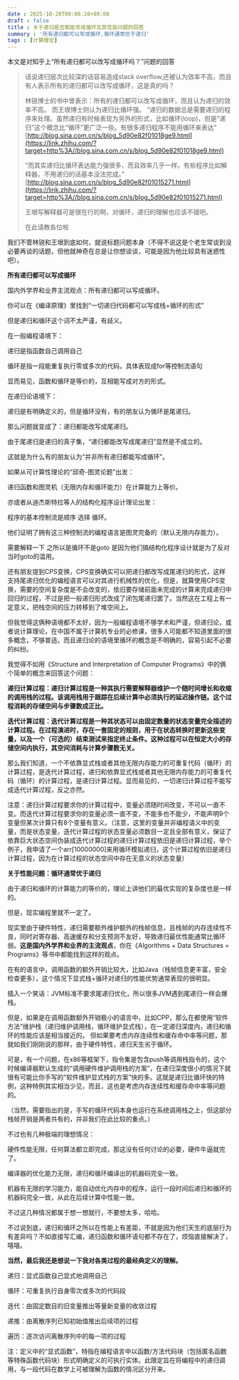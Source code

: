 ```yaml
---
date : 2025-10-20T08:08:28+08:00
draft : false
title : 关于递归是否都能写成循环及其性能问题的回答
summary : '所有递归都可以写成循环,循环通常优于递归'
tags : [计算理论]
---
```


本文是对知乎上“所有递归都可以改写成循环吗？”问题的回答

> 话说递归层次比较深的话容易造成stack overflow,还被认为效率不高，而且有人表示所有的递归都可以改写成循环，这是真的吗？
>
> 林锐博士的书中曾表示：所有的递归都可以改写成循环，而且认为递归的效率不高。
> 而王垠博士则认为递归比循环强。
> “递归的数据总是需要递归的程序来处理。虽然递归有时候表现为另外的形式，比如循环(loop)，但是“递归”这个概念比“循环”更广泛一些。有很多递归程序不能用循环来表达”
> [http://blog.sina.com.cn/s/blog_5d90e82f01018ge9.html](https://link.zhihu.com/?target=http%3A//blog.sina.com.cn/s/blog_5d90e82f01018ge9.html)
>
> “而其实递归比循环表达能力强很多，而且效率几乎一样。有些程序比如解释器，不用递归的话基本没法完成。”
> [http://blog.sina.com.cn/s/blog_5d90e82f01015271.html](https://link.zhihu.com/?target=http%3A//blog.sina.com.cn/s/blog_5d90e82f01015271.html)
>
> 王垠写解释器可是很在行的啊，对循环，递归的理解也应该不错吧。
>
> 在此请教各位啦



我们不管林锐和王垠到底如何，就说标题问题本身（不得不说这是个老生常谈到没必要再谈的话题，但他就神奇在总是让你想谈谈，可能是因为他比较具有迷惑性吧）。



**所有递归都可以写成循环**

国内外学界和业界主流观点：所有递归都可以写成循环。

你可以在《编译原理》里找到“一切递归代码都可以写成栈+循环的形式”

但是递归和循环这个词不太严谨，有歧义。



在一般编程语境下：

递归是指函数自己调用自己

循环是指一段能重复执行零或多次的代码，具体表现成for等控制流语句

显而易见，函数和循环是等价的，互相能写成对方的形式。



在递归论语境下：

递归是有明确定义的，但是循环没有，有的朋友认为循环是尾递归。

那么问题就变成了：递归都能改写成尾递归。

由于尾递归是递归的真子集，“递归都能改写成尾递归”显然是不成立的。

这就是为什么有的朋友认为“并非所有递归都能写成循环”。



如果从可计算性理论的“邱奇-图灵论题”出发：

递归函数和图灵机（无限内存和循环能力）在计算能力上等价。



亦或者从迪杰斯特拉等人的结构化程序设计理论出发：

程序的基本控制流是顺序 选择 循环。

他们证明了拥有这三种控制流的编程语言是图灵完备的（默认无限内存能力）。

需要解释一下 之所以是循环不是goto 是因为他们搞结构化程序设计就是为了反对当时goto的滥用。



还有朋友提到CPS变换，CPS变换确实可以把递归都改写成尾递归的形式，这样支持尾递归优化的编程语言可以对其进行机械性的优化，但是，就算使用CPS变换，需要的空间复杂度是不会改变的，依旧要存储前面未完成的计算来完成递归中回归的过程，不过是把一般递归形式改成了闭包尾递归罢了。当然这在工程上有一定意义，把栈空间的压力转移到了堆空间上。



但我觉得这俩种语境都不太好，因为一般编程语境不够学术和严谨，但递归论，或者说计算理论，在中国不属于计算机专业的必修课，很多人可能都不知道里面的很多概念，不够普适。而且递归论的语境里循环的概念是不明确的，容易引起不必要的纠纷。



我觉得不如用《Structure and Interpretation of Computer Programs》中的俩个简单的概念来回答这个问题：

**递归计算过程：递归计算过程是一种其执行需要解释器维护一个随时间增长和收缩的调用栈的过程。该调用栈用于跟踪在后续计算中必须执行的延迟操作链。这个过程消耗的存储空间与步骤数成正比。**

**迭代计算过程：迭代计算过程是一种其状态可以由固定数量的状态变量完全描述的计算过程。在过程演进时，存在一套固定的规则，用于在状态转换时更新这些变量，以及一个（可选的）结束测试来指定终止条件。这种过程可以在恒定大小的存储空间内执行，其空间消耗与计算步骤数无关。**



那么我们知道，一个不依靠显式栈或者其他无限内存能力的可重复代码（循环）的计算过程，是迭代计算过程，递归和依靠显式栈或者其他无限内存能力的可重复代码（循环）的计算过程，是递归计算过程。显而易见的，一切递归计算过程不能写成迭代计算过程，反之亦然。

注意：递归计算过程要求你的计算过程中，变量必须随时间改变，不可以一直不变。而迭代计算过程要求你的变量必须一直不变，不能多也不能少，不能声明9个变量但某次计算只有8个变量有意义。（注意，这里的变量并非编程语义中的变量，而是状态变量，迭代计算过程的状态变量必须数目一定且全部有意义，保证了依靠巨大状态空间伪装成迭代计算过程的递归计算过程依旧是递归计算过程，举个例子，我申请了一个arr[10000000]来用循环模拟递归，这个计算过程依旧是递归计算过程，因为在计算过程的状态空间中存在无意义的状态变量）



**关于性能问题：循环通常优于递归**

由于递归和循环的计算能力的等价的，理论上讲他们的最优实现的复杂度也是一样的。

但是，现实编程里就不一定了。

现实里由于硬件特性，递归需要额外维护额外的栈帧信息，且栈帧的内存连续性不良，同时对寄存器、高速缓存和分支预测不友好，导致递归最优性能通常比循环弱。**这是国内外学界和业界的主流观点**，你在《Algorithms + Data Structures = Programs》等书中都能找到这样的观点。

在有的语言中，调用函数的额外开销比较大，比如Java（栈帧信息更丰富，安全检查更多），这个情况下显式栈+循环对递归的性能优势通常表现的很明显。

插入一个笑话：JVM标准不要求尾递归优化，所以很多JVM遇到尾递归一样会爆栈。

但是，如果是在调用函数额外开销极小的语言中，比如CPP，那么在都使用“软件方法”维护栈（递归维护调用栈，循环维护显式栈），在一定递归深度内，递归和循环的性能应该是相当接近的。
但如果要考虑内存连续性和缓存命中率等问题，那就如我们刚刚说的那样，由于硬件特性，递归天生劣于循环。

可是，有一个问题，在x86等框架下，指令集是包含push等调用栈指令的，这个时候编译器默认生成的“调用硬件维护调用栈的方案”，在递归深度很小的情况下就很有可能比你手写的“软件维护显式栈的方案”快的多。这就是递归比循环快的特例，这种特例其实相当少见，而且，这也是考虑内存连续性和缓存命中率等问题的。

（当然，需要指出的是，手写的循环代码本身也运行在系统调用栈之上，但这部分栈帧开销是两者共有的，并非我们在此比较的重点。）

不过也有几种极端的理想情况：

硬件性能无限，任何算法都立即完成，那这没有任何讨论的必要，硬件牛逼就完了。

编译器的优化能力无限，递归和循环编译出的机器码完全一致。

机器有无限的学习能力，能自动优化内存中的程序，运行一段时间后递归和循环的机器码完全一致，从此在后续计算中性能一致。

不过这几种情况都属于想一想就行，不要想太多，哈哈。

不过说到底，递归和循环之所以在性能上有差距，不就是因为他们天生的底层行为有差异吗？不如直接写汇编，递归函数和循环语句都不存在了，烦恼直接解决了，嘻嘻。



**当然，最后我还是想说一下我对各类过程的最经典定义的理解。**

递归：显式函数自己显式地调用自己

循环：可重复执行自身零次或多次的代码段

迭代：由固定数目的旧变量推出等量新变量的收敛过程

递推：由离散序列已知初始值推出后续项的过程

遍历：逐次访问离散序列中的每一项的过程

注：定义中的“显式函数”，特指在编程语言中以函数/方法代码块（包括匿名函数等特殊函数代码块）形式明确定义的可执行实体。此限定旨在将编程中的递归调用，与一段代码在数学上可被理解为函数的情况区分开来。
